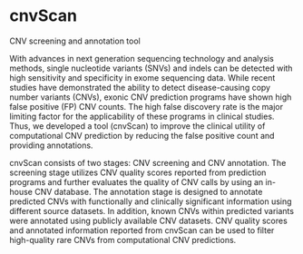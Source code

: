 # cnvScan
CNV screening and annotation tool

With advances in next generation sequencing technology and analysis methods, single nucleotide variants (SNVs) and indels can be detected with high sensitivity and specificity in exome sequencing data. While recent studies have demonstrated the ability to detect disease-causing copy number variants (CNVs), exonic CNV prediction programs have shown high false positive (FP) CNV counts. The high false discovery rate is the major limiting factor for the applicability of these programs in clinical studies. Thus, we developed a tool (cnvScan) to improve the clinical utility of computational CNV prediction by reducing the false positive count and providing annotations.

cnvScan consists of two stages: CNV screening and CNV annotation. The screening stage utilizes CNV quality scores reported from prediction programs and further evaluates the quality of CNV calls by using an in-house CNV database. The annotation stage is designed to annotate predicted CNVs with functionally and clinically significant information using different source datasets. In addition, known CNVs within predicted variants were annotated using publicly available CNV datasets. CNV quality scores and annotated information reported from cnvScan can be used to filter high-quality rare CNVs from computational CNV predictions.
